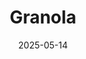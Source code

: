 ---  
layout: startup_page  
title: "Granola"  
id: "granola.ai"  
permalink: "/granolagranola.ai05142025/"  
website: "https://www.granola.ai/"  
funding_round: "Series B"  
funding_amount: "$43M"  
investors: "Nat Friedman, Daniel Gross, Mike Mignano, Nabeel Hyatt, Guillermo Rauch, Amjad Masad, Tobi Lutke, Karri Saarinen, Lenny Rachitsky, Des Traynor, Karim Atiyeh, Zach Lloyd, Charlie Songhurst, Noah Weiss, Romain Huet, Nilan Peiris, Laura Modiano"  
about: "Granola is an AI-powered notepad and collaborative workspace that combines typed notes with AI transcriptions, transforming how teams capture, share, and leverage collective knowledge from their daily conversations. The platform provides shared team folders, AI-powered search across meeting notes, and Slack integration for streamlined communication."  
markets: "AI, Productivity, Collaboration"  
hq: "London, United Kingdom"  
founded_year: "2023"  
linkedin: "https://www.linkedin.com/company/meetgranola/"  
twitter: "https://x.com/meetgranola"  
instagram: ""  
facebook: ""  
crunchbase: "https://www.crunchbase.com/organization/granola"  
pitchbook: "https://pitchbook.com/profiles/company/527331-97"  

date_display: "14-May-2025"  
date: "2025-05-14"

# SEO Optimization  
meta_title: "Granola - Series B Funding ($43M)"  
meta_description: "Granola, Granola is an AI-powered notepad and collaborative workspace that combines typed notes with AI transcriptions, transforming how teams capture, share, ..."  
meta_keywords: "Granola, AI, Productivity, Collaboration, Series B funding"  
canonical_url: "https://startup.projectstartups.com/granolagranola.ai05142025/"  
---